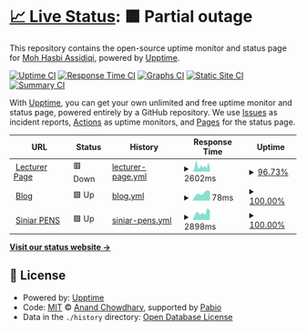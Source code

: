 # [📈 Live Status](https://mohhasbias.github.io/blog-pulse): <!--live status--> **🟧 Partial outage**

This repository contains the open-source uptime monitor and status page for [Moh Hasbi Assidiqi](http://mohhasbias.github.io), powered by [Upptime](https://github.com/upptime/upptime).

[![Uptime CI](https://github.com/mohhasbias/blog-pulse/workflows/Uptime%20CI/badge.svg)](https://github.com/mohhasbias/blog-pulse/actions?query=workflow%3A%22Uptime+CI%22)
[![Response Time CI](https://github.com/mohhasbias/blog-pulse/workflows/Response%20Time%20CI/badge.svg)](https://github.com/mohhasbias/blog-pulse/actions?query=workflow%3A%22Response+Time+CI%22)
[![Graphs CI](https://github.com/mohhasbias/blog-pulse/workflows/Graphs%20CI/badge.svg)](https://github.com/mohhasbias/blog-pulse/actions?query=workflow%3A%22Graphs+CI%22)
[![Static Site CI](https://github.com/mohhasbias/blog-pulse/workflows/Static%20Site%20CI/badge.svg)](https://github.com/mohhasbias/blog-pulse/actions?query=workflow%3A%22Static+Site+CI%22)
[![Summary CI](https://github.com/mohhasbias/blog-pulse/workflows/Summary%20CI/badge.svg)](https://github.com/mohhasbias/blog-pulse/actions?query=workflow%3A%22Summary+CI%22)

With [Upptime](https://upptime.js.org), you can get your own unlimited and free uptime monitor and status page, powered entirely by a GitHub repository. We use [Issues](https://github.com/mohhasbias/blog-pulse/issues) as incident reports, [Actions](https://github.com/mohhasbias/blog-pulse/actions) as uptime monitors, and [Pages](https://mohhasbias.github.io/blog-pulse) for the status page.

<!--start: status pages-->
<!-- This summary is generated by Upptime (https://github.com/upptime/upptime) -->
<!-- Do not edit this manually, your changes will be overwritten -->
<!-- prettier-ignore -->
| URL | Status | History | Response Time | Uptime |
| --- | ------ | ------- | ------------- | ------ |
| <img alt="" src="https://icons.duckduckgo.com/ip3/hasbi.lecturer.pens.ac.id.ico" height="13"> [Lecturer Page](https://hasbi.lecturer.pens.ac.id) | 🟥 Down | [lecturer-page.yml](https://github.com/mohhasbias/blog-pulse/commits/HEAD/history/lecturer-page.yml) | <details><summary><img alt="Response time graph" src="./graphs/lecturer-page/response-time-week.png" height="20"> 2602ms</summary><br><a href="https://mohhasbias.github.io/blog-pulse/history/lecturer-page"><img alt="Response time 2118" src="https://img.shields.io/endpoint?url=https%3A%2F%2Fraw.githubusercontent.com%2Fmohhasbias%2Fblog-pulse%2FHEAD%2Fapi%2Flecturer-page%2Fresponse-time.json"></a><br><a href="https://mohhasbias.github.io/blog-pulse/history/lecturer-page"><img alt="24-hour response time 3659" src="https://img.shields.io/endpoint?url=https%3A%2F%2Fraw.githubusercontent.com%2Fmohhasbias%2Fblog-pulse%2FHEAD%2Fapi%2Flecturer-page%2Fresponse-time-day.json"></a><br><a href="https://mohhasbias.github.io/blog-pulse/history/lecturer-page"><img alt="7-day response time 2602" src="https://img.shields.io/endpoint?url=https%3A%2F%2Fraw.githubusercontent.com%2Fmohhasbias%2Fblog-pulse%2FHEAD%2Fapi%2Flecturer-page%2Fresponse-time-week.json"></a><br><a href="https://mohhasbias.github.io/blog-pulse/history/lecturer-page"><img alt="30-day response time 1954" src="https://img.shields.io/endpoint?url=https%3A%2F%2Fraw.githubusercontent.com%2Fmohhasbias%2Fblog-pulse%2FHEAD%2Fapi%2Flecturer-page%2Fresponse-time-month.json"></a><br><a href="https://mohhasbias.github.io/blog-pulse/history/lecturer-page"><img alt="1-year response time 2118" src="https://img.shields.io/endpoint?url=https%3A%2F%2Fraw.githubusercontent.com%2Fmohhasbias%2Fblog-pulse%2FHEAD%2Fapi%2Flecturer-page%2Fresponse-time-year.json"></a></details> | <details><summary><a href="https://mohhasbias.github.io/blog-pulse/history/lecturer-page">96.73%</a></summary><a href="https://mohhasbias.github.io/blog-pulse/history/lecturer-page"><img alt="All-time uptime 99.39%" src="https://img.shields.io/endpoint?url=https%3A%2F%2Fraw.githubusercontent.com%2Fmohhasbias%2Fblog-pulse%2FHEAD%2Fapi%2Flecturer-page%2Fuptime.json"></a><br><a href="https://mohhasbias.github.io/blog-pulse/history/lecturer-page"><img alt="24-hour uptime 95.86%" src="https://img.shields.io/endpoint?url=https%3A%2F%2Fraw.githubusercontent.com%2Fmohhasbias%2Fblog-pulse%2FHEAD%2Fapi%2Flecturer-page%2Fuptime-day.json"></a><br><a href="https://mohhasbias.github.io/blog-pulse/history/lecturer-page"><img alt="7-day uptime 96.73%" src="https://img.shields.io/endpoint?url=https%3A%2F%2Fraw.githubusercontent.com%2Fmohhasbias%2Fblog-pulse%2FHEAD%2Fapi%2Flecturer-page%2Fuptime-week.json"></a><br><a href="https://mohhasbias.github.io/blog-pulse/history/lecturer-page"><img alt="30-day uptime 99.19%" src="https://img.shields.io/endpoint?url=https%3A%2F%2Fraw.githubusercontent.com%2Fmohhasbias%2Fblog-pulse%2FHEAD%2Fapi%2Flecturer-page%2Fuptime-month.json"></a><br><a href="https://mohhasbias.github.io/blog-pulse/history/lecturer-page"><img alt="1-year uptime 99.39%" src="https://img.shields.io/endpoint?url=https%3A%2F%2Fraw.githubusercontent.com%2Fmohhasbias%2Fblog-pulse%2FHEAD%2Fapi%2Flecturer-page%2Fuptime-year.json"></a></details>
| <img alt="" src="https://icons.duckduckgo.com/ip3/mohhasbias.github.io.ico" height="13"> [Blog](https://mohhasbias.github.io) | 🟩 Up | [blog.yml](https://github.com/mohhasbias/blog-pulse/commits/HEAD/history/blog.yml) | <details><summary><img alt="Response time graph" src="./graphs/blog/response-time-week.png" height="20"> 78ms</summary><br><a href="https://mohhasbias.github.io/blog-pulse/history/blog"><img alt="Response time 109" src="https://img.shields.io/endpoint?url=https%3A%2F%2Fraw.githubusercontent.com%2Fmohhasbias%2Fblog-pulse%2FHEAD%2Fapi%2Fblog%2Fresponse-time.json"></a><br><a href="https://mohhasbias.github.io/blog-pulse/history/blog"><img alt="24-hour response time 94" src="https://img.shields.io/endpoint?url=https%3A%2F%2Fraw.githubusercontent.com%2Fmohhasbias%2Fblog-pulse%2FHEAD%2Fapi%2Fblog%2Fresponse-time-day.json"></a><br><a href="https://mohhasbias.github.io/blog-pulse/history/blog"><img alt="7-day response time 78" src="https://img.shields.io/endpoint?url=https%3A%2F%2Fraw.githubusercontent.com%2Fmohhasbias%2Fblog-pulse%2FHEAD%2Fapi%2Fblog%2Fresponse-time-week.json"></a><br><a href="https://mohhasbias.github.io/blog-pulse/history/blog"><img alt="30-day response time 111" src="https://img.shields.io/endpoint?url=https%3A%2F%2Fraw.githubusercontent.com%2Fmohhasbias%2Fblog-pulse%2FHEAD%2Fapi%2Fblog%2Fresponse-time-month.json"></a><br><a href="https://mohhasbias.github.io/blog-pulse/history/blog"><img alt="1-year response time 109" src="https://img.shields.io/endpoint?url=https%3A%2F%2Fraw.githubusercontent.com%2Fmohhasbias%2Fblog-pulse%2FHEAD%2Fapi%2Fblog%2Fresponse-time-year.json"></a></details> | <details><summary><a href="https://mohhasbias.github.io/blog-pulse/history/blog">100.00%</a></summary><a href="https://mohhasbias.github.io/blog-pulse/history/blog"><img alt="All-time uptime 100.00%" src="https://img.shields.io/endpoint?url=https%3A%2F%2Fraw.githubusercontent.com%2Fmohhasbias%2Fblog-pulse%2FHEAD%2Fapi%2Fblog%2Fuptime.json"></a><br><a href="https://mohhasbias.github.io/blog-pulse/history/blog"><img alt="24-hour uptime 100.00%" src="https://img.shields.io/endpoint?url=https%3A%2F%2Fraw.githubusercontent.com%2Fmohhasbias%2Fblog-pulse%2FHEAD%2Fapi%2Fblog%2Fuptime-day.json"></a><br><a href="https://mohhasbias.github.io/blog-pulse/history/blog"><img alt="7-day uptime 100.00%" src="https://img.shields.io/endpoint?url=https%3A%2F%2Fraw.githubusercontent.com%2Fmohhasbias%2Fblog-pulse%2FHEAD%2Fapi%2Fblog%2Fuptime-week.json"></a><br><a href="https://mohhasbias.github.io/blog-pulse/history/blog"><img alt="30-day uptime 100.00%" src="https://img.shields.io/endpoint?url=https%3A%2F%2Fraw.githubusercontent.com%2Fmohhasbias%2Fblog-pulse%2FHEAD%2Fapi%2Fblog%2Fuptime-month.json"></a><br><a href="https://mohhasbias.github.io/blog-pulse/history/blog"><img alt="1-year uptime 100.00%" src="https://img.shields.io/endpoint?url=https%3A%2F%2Fraw.githubusercontent.com%2Fmohhasbias%2Fblog-pulse%2FHEAD%2Fapi%2Fblog%2Fuptime-year.json"></a></details>
| <img alt="" src="https://icons.duckduckgo.com/ip3/siniar.pens.ac.id.ico" height="13"> [Siniar PENS](https://siniar.pens.ac.id) | 🟩 Up | [siniar-pens.yml](https://github.com/mohhasbias/blog-pulse/commits/HEAD/history/siniar-pens.yml) | <details><summary><img alt="Response time graph" src="./graphs/siniar-pens/response-time-week.png" height="20"> 2898ms</summary><br><a href="https://mohhasbias.github.io/blog-pulse/history/siniar-pens"><img alt="Response time 4783" src="https://img.shields.io/endpoint?url=https%3A%2F%2Fraw.githubusercontent.com%2Fmohhasbias%2Fblog-pulse%2FHEAD%2Fapi%2Fsiniar-pens%2Fresponse-time.json"></a><br><a href="https://mohhasbias.github.io/blog-pulse/history/siniar-pens"><img alt="24-hour response time 3623" src="https://img.shields.io/endpoint?url=https%3A%2F%2Fraw.githubusercontent.com%2Fmohhasbias%2Fblog-pulse%2FHEAD%2Fapi%2Fsiniar-pens%2Fresponse-time-day.json"></a><br><a href="https://mohhasbias.github.io/blog-pulse/history/siniar-pens"><img alt="7-day response time 2898" src="https://img.shields.io/endpoint?url=https%3A%2F%2Fraw.githubusercontent.com%2Fmohhasbias%2Fblog-pulse%2FHEAD%2Fapi%2Fsiniar-pens%2Fresponse-time-week.json"></a><br><a href="https://mohhasbias.github.io/blog-pulse/history/siniar-pens"><img alt="30-day response time 2714" src="https://img.shields.io/endpoint?url=https%3A%2F%2Fraw.githubusercontent.com%2Fmohhasbias%2Fblog-pulse%2FHEAD%2Fapi%2Fsiniar-pens%2Fresponse-time-month.json"></a><br><a href="https://mohhasbias.github.io/blog-pulse/history/siniar-pens"><img alt="1-year response time 4783" src="https://img.shields.io/endpoint?url=https%3A%2F%2Fraw.githubusercontent.com%2Fmohhasbias%2Fblog-pulse%2FHEAD%2Fapi%2Fsiniar-pens%2Fresponse-time-year.json"></a></details> | <details><summary><a href="https://mohhasbias.github.io/blog-pulse/history/siniar-pens">100.00%</a></summary><a href="https://mohhasbias.github.io/blog-pulse/history/siniar-pens"><img alt="All-time uptime 97.84%" src="https://img.shields.io/endpoint?url=https%3A%2F%2Fraw.githubusercontent.com%2Fmohhasbias%2Fblog-pulse%2FHEAD%2Fapi%2Fsiniar-pens%2Fuptime.json"></a><br><a href="https://mohhasbias.github.io/blog-pulse/history/siniar-pens"><img alt="24-hour uptime 100.00%" src="https://img.shields.io/endpoint?url=https%3A%2F%2Fraw.githubusercontent.com%2Fmohhasbias%2Fblog-pulse%2FHEAD%2Fapi%2Fsiniar-pens%2Fuptime-day.json"></a><br><a href="https://mohhasbias.github.io/blog-pulse/history/siniar-pens"><img alt="7-day uptime 100.00%" src="https://img.shields.io/endpoint?url=https%3A%2F%2Fraw.githubusercontent.com%2Fmohhasbias%2Fblog-pulse%2FHEAD%2Fapi%2Fsiniar-pens%2Fuptime-week.json"></a><br><a href="https://mohhasbias.github.io/blog-pulse/history/siniar-pens"><img alt="30-day uptime 99.96%" src="https://img.shields.io/endpoint?url=https%3A%2F%2Fraw.githubusercontent.com%2Fmohhasbias%2Fblog-pulse%2FHEAD%2Fapi%2Fsiniar-pens%2Fuptime-month.json"></a><br><a href="https://mohhasbias.github.io/blog-pulse/history/siniar-pens"><img alt="1-year uptime 97.84%" src="https://img.shields.io/endpoint?url=https%3A%2F%2Fraw.githubusercontent.com%2Fmohhasbias%2Fblog-pulse%2FHEAD%2Fapi%2Fsiniar-pens%2Fuptime-year.json"></a></details>

<!--end: status pages-->

[**Visit our status website →**](https://mohhasbias.github.io/blog-pulse)

## 📄 License

- Powered by: [Upptime](https://github.com/upptime/upptime)
- Code: [MIT](./LICENSE) © [Anand Chowdhary](https://anandchowdhary.com), supported by [Pabio](https://pabio.com)
- Data in the `./history` directory: [Open Database License](https://opendatacommons.org/licenses/odbl/1-0/)
